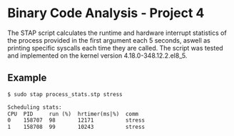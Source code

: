# Binary Code Analysis - Project 4
The STAP script calculates the runtime and hardware interrupt statistics of the process provided in the first argument each 5 seconds, aswell as printing specific syscalls each time they are called. The script was tested and implemented on the kernel version 4.18.0-348.12.2.el8_5.

## Example
```txt
$ sudo stap process_stats.stp stress

Scheduling stats:
CPU  PID     run (%)  hrtimer(ms|%)  comm
0    158707  98       12171          stress
1    158708  99       10243          stress

```